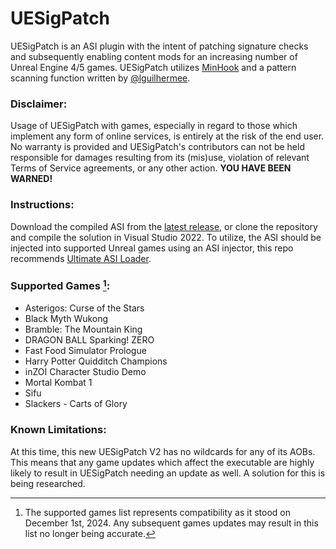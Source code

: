 # UESigPatch
UESigPatch is an ASI plugin with the intent of patching signature checks and subsequently enabling content mods for an increasing number of Unreal Engine 4/5 games. UESigPatch utilizes [MinHook](https://github.com/TsudaKageyu/minhook) and a pattern scanning function written by [@lguilhermee](https://github.com/lguilhermee).

### Disclaimer:
Usage of UESigPatch with games, especially in regard to those which implement any form of online services, is entirely at the risk of the end user. No warranty is provided and UESigPatch's contributors can not be held responsible for damages resulting from its (mis)use, violation of relevant Terms of Service agreements, or any other action. **YOU HAVE BEEN WARNED!**

### Instructions:
Download the compiled ASI from the [latest release](https://github.com/Irastris/UESigPatch/releases/latest), or clone the repository and compile the solution in Visual Studio 2022. To utilize, the ASI should be injected into supported Unreal games using an ASI injector, this repo recommends [Ultimate ASI Loader](https://github.com/ThirteenAG/Ultimate-ASI-Loader).

### Supported Games [^1]:
 - Asterigos: Curse of the Stars
 - Black Myth Wukong
 - Bramble: The Mountain King
 - DRAGON BALL Sparking! ZERO
 - Fast Food Simulator Prologue
 - Harry Potter Quidditch Champions
 - inZOI Character Studio Demo
 - Mortal Kombat 1
 - Sifu
 - Slackers - Carts of Glory

### Known Limitations:
At this time, this new UESigPatch V2 has no wildcards for any of its AOBs. This means that any game updates which affect the executable are highly likely to result in UESigPatch needing an update as well. A solution for this is being researched.

[^1]: The supported games list represents compatibility as it stood on December 1st, 2024. Any subsequent games updates may result in this list no longer being accurate.
